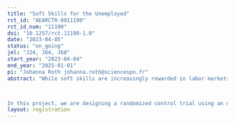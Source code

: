 ```yaml
---
title: "Soft Skills for the Unemployed"
rct_id: "AEARCTR-0011190"
rct_id_num: "11190"
doi: "10.1257/rct.11190-1.0"
date: "2023-04-05"
status: "on_going"
jel: "J24, J64, J68"
start_year: "2023-04-04"
end_year: "2025-01-01"
pi: "Johanna Roth johanna.roth@sciencespo.fr"
abstract: "While soft skills are increasingly rewarded in labor markets (Heckman and Kautz, 2012, Deming, 2017), employers often mention a lack of soft skills among candidates as a reason for unfilled vacancies (Pôle Emploi, 2018). To address this issue, the French unemployment agency, Pôle Emploi, identified a set of 16 soft skills that were essential for job seekers and designed a training specifically geared to soft skill development. The training provided by Pôle Emploi to job seekers is called “Valoriser son Image Pro (VSI)”. The training is administered by partner training agencies and has a one-week module that can be supplemented by up to another week.

In this project, we are designing a randomized control trial using an encouragement design via calls to evaluate whether this soft skill training program improves the situation of its beneficiaries (e.g. unemployment duration and employment outcomes) and if so through which channels. The main aim of this project is to answer the following questions: Are soft skills malleable in adulthood? How do they impact job search behavior and job finding outcomes? In a second project, we plan to use our experimental sample to better understand how soft skills impact the take up of training."
layout: registration
---
```


